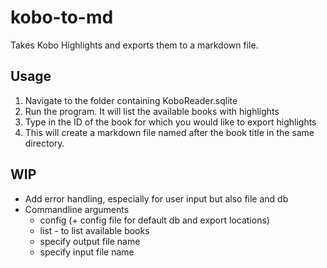 # kobo-to-md
 Takes Kobo Highlights and exports them to a markdown file.

 ## Usage
 1. Navigate to the folder containing KoboReader.sqlite
 2. Run the program. It will list the available books with highlights
 3. Type in the ID of the book for which you would like to export highlights
 4. This will create a markdown file named after the book title in the same directory.

 ## WIP
 * Add error handling, especially for user input but also file and db
 * Commandline arguments
    * config (+ config file for default db and export locations)
    * list - to list available books
    * specify output file name
    * specify input file name
